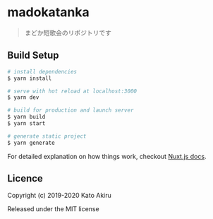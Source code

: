 # madokatanka

> まどか短歌会のリポジトリです

## Build Setup

``` bash
# install dependencies
$ yarn install

# serve with hot reload at localhost:3000
$ yarn dev

# build for production and launch server
$ yarn build
$ yarn start

# generate static project
$ yarn generate
```

For detailed explanation on how things work, checkout [Nuxt.js docs](https://nuxtjs.org).

## Licence

Copyright (c) 2019-2020 Kato Akiru

Released under the MIT license
